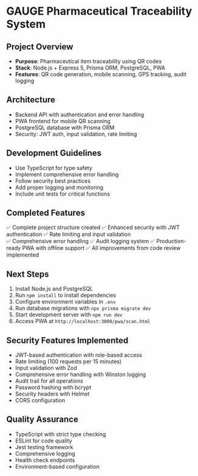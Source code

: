 # GAUGE Pharmaceutical Traceability System

## Project Overview
- **Purpose**: Pharmaceutical item traceability using QR codes
- **Stack**: Node.js + Express 5, Prisma ORM, PostgreSQL, PWA
- **Features**: QR code generation, mobile scanning, GPS tracking, audit logging

## Architecture
- Backend API with authentication and error handling
- PWA frontend for mobile QR scanning
- PostgreSQL database with Prisma ORM
- Security: JWT auth, input validation, rate limiting

## Development Guidelines
- Use TypeScript for type safety
- Implement comprehensive error handling
- Follow security best practices
- Add proper logging and monitoring
- Include unit tests for critical functions

## Completed Features
✅ Complete project structure created
✅ Enhanced security with JWT authentication
✅ Rate limiting and input validation  
✅ Comprehensive error handling
✅ Audit logging system
✅ Production-ready PWA with offline support
✅ All improvements from code review implemented

## Next Steps
1. Install Node.js and PostgreSQL
2. Run `npm install` to install dependencies
3. Configure environment variables in `.env`
4. Run database migrations with `npx prisma migrate dev`
5. Start development server with `npm run dev`
6. Access PWA at `http://localhost:3000/pwa/scan.html`

## Security Features Implemented
- JWT-based authentication with role-based access
- Rate limiting (100 requests per 15 minutes)
- Input validation with Zod
- Comprehensive error handling with Winston logging
- Audit trail for all operations
- Password hashing with bcrypt
- Security headers with Helmet
- CORS configuration

## Quality Assurance
- TypeScript with strict type checking
- ESLint for code quality
- Jest testing framework
- Comprehensive logging
- Health check endpoints
- Environment-based configuration